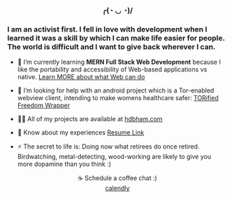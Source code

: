 
<h3 align="center">╭(◔ ◡ ◔)/ <h3>

<h3>I am an activist first. I fell in love with development when I learned it was a skill by which I can make life easier for people. The world is difficult and I want to give back wherever I can.</h3>

- 🌱 I’m currently learning **MERN Full Stack Web Development** because I like the portability and accessibility of Web-based applications vs native. [Learn MORE about what Web can do](https://whatwebcando.today)

- 🤝 I’m looking for help with an android project which is a Tor-enabled webview client, intending to make womens healthcare safer: [TORified Freedom Wrapper](https://github.com/hdbham/TORified-Freedom-Wrapper)

- 👨‍💻 All of my projects are available at [hdbham.com](hdbham.com)

- 📄 Know about my experiences [Resume Link](resumelinkisntactive.com)

- ⚡ The secret to life is: Doing now what retirees do once retired. <br> Birdwatching, metal-detecting, wood-working are likely to give you more dopamine than you think :)

<div align="center"> ☕ Schedule a coffee chat :)   </div>
<div align="center"><a <a href="https://calendly.com/hdbham/30min">calendly</a></div>
  

 
